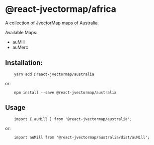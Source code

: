 # @react-jvectormap/africa

A collection of JvectorMap maps of Australia.

Available Maps:

- auMill
- auMerc

## Installation:

```
    yarn add @react-jvectormap/australia
```

or:

```
    npm install --save @react-jvectormap/australia
```

## Usage

```
    import { auMill } from '@react-jvectormap/australia';
```

or:

```
    import auMill from '@react-jvectormap/australia/dist/auMill';
```
